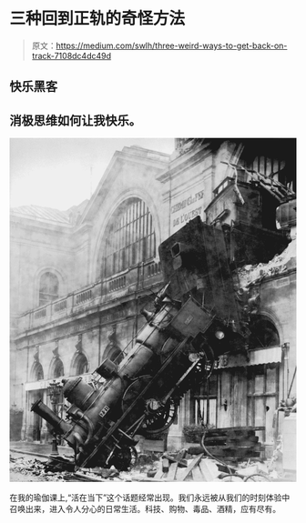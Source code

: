 # 三种回到正轨的奇怪方法

> 原文：<https://medium.com/swlh/three-weird-ways-to-get-back-on-track-7108dc4dc49d>

## 快乐黑客

## 消极思维如何让我快乐。

![](img/4cf5f9bba0d1cbb866854c68d3d7c054.png)

在我的瑜伽课上,“活在当下”这个话题经常出现。我们永远被从我们的时刻体验中召唤出来，进入令人分心的日常生活。科技、购物、毒品、酒精，应有尽有。